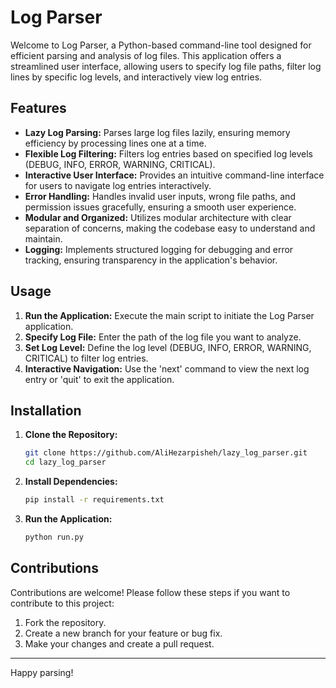 # Log Parser

Welcome to Log Parser, a Python-based command-line tool designed for efficient parsing and analysis of log files. This application offers a streamlined user interface, allowing users to specify log file paths, filter log lines by specific log levels, and interactively view log entries.

## Features

- **Lazy Log Parsing:** Parses large log files lazily, ensuring memory efficiency by processing lines one at a time.
- **Flexible Log Filtering:** Filters log entries based on specified log levels (DEBUG, INFO, ERROR, WARNING, CRITICAL).
- **Interactive User Interface:** Provides an intuitive command-line interface for users to navigate log entries interactively.
- **Error Handling:** Handles invalid user inputs, wrong file paths, and permission issues gracefully, ensuring a smooth user experience.
- **Modular and Organized:** Utilizes modular architecture with clear separation of concerns, making the codebase easy to understand and maintain.
- **Logging:** Implements structured logging for debugging and error tracking, ensuring transparency in the application's behavior.

## Usage

1. **Run the Application:** Execute the main script to initiate the Log Parser application.
2. **Specify Log File:** Enter the path of the log file you want to analyze.
3. **Set Log Level:** Define the log level (DEBUG, INFO, ERROR, WARNING, CRITICAL) to filter log entries.
4. **Interactive Navigation:** Use the 'next' command to view the next log entry or 'quit' to exit the application.

## Installation

1. **Clone the Repository:**
   ```bash
   git clone https://github.com/AliHezarpisheh/lazy_log_parser.git
   cd lazy_log_parser
   ```

2. **Install Dependencies:**
   ```bash
   pip install -r requirements.txt
   ```

3. **Run the Application:**
   ```bash
   python run.py
   ```

## Contributions

Contributions are welcome! Please follow these steps if you want to contribute to this project:

1. Fork the repository.
2. Create a new branch for your feature or bug fix.
3. Make your changes and create a pull request.

---

Happy parsing!
